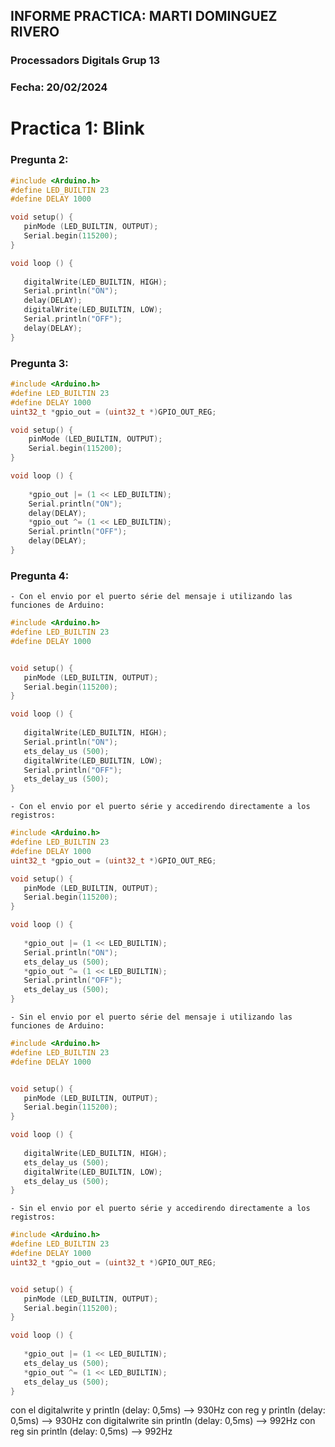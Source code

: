  ## INFORME PRACTICA: MARTI DOMINGUEZ RIVERO
 ### Processadors Digitals Grup 13
 ### Fecha: 20/02/2024

# Practica 1: Blink

 ### Pregunta 2:
 ```cpp
#include <Arduino.h>
#define LED_BUILTIN 23
#define DELAY 1000

void setup() {
    pinMode (LED_BUILTIN, OUTPUT);
    Serial.begin(115200);
}

void loop () {
    
    digitalWrite(LED_BUILTIN, HIGH);
    Serial.println("ON");
    delay(DELAY);
    digitalWrite(LED_BUILTIN, LOW);
    Serial.println("OFF");
    delay(DELAY);
}
```

### Pregunta 3:
```cpp
#include <Arduino.h>
#define LED_BUILTIN 23
#define DELAY 1000
uint32_t *gpio_out = (uint32_t *)GPIO_OUT_REG;

void setup() {
    pinMode (LED_BUILTIN, OUTPUT);
    Serial.begin(115200);
}

void loop () {
    
    *gpio_out |= (1 << LED_BUILTIN);
    Serial.println("ON");
    delay(DELAY);
    *gpio_out ^= (1 << LED_BUILTIN);
    Serial.println("OFF");
    delay(DELAY);
}
 ```

### Pregunta 4:

    - Con el envio por el puerto série del mensaje i utilizando las funciones de Arduino:

 ```cpp
#include <Arduino.h>
#define LED_BUILTIN 23
#define DELAY 1000


void setup() {
    pinMode (LED_BUILTIN, OUTPUT);
    Serial.begin(115200);
}

void loop () {
    
    digitalWrite(LED_BUILTIN, HIGH);
    Serial.println("ON");
    ets_delay_us (500);
    digitalWrite(LED_BUILTIN, LOW);
    Serial.println("OFF");
    ets_delay_us (500);
}

 ```

    - Con el envio por el puerto série y accedirendo directamente a los registros:

 ```cpp
#include <Arduino.h>
#define LED_BUILTIN 23
#define DELAY 1000
uint32_t *gpio_out = (uint32_t *)GPIO_OUT_REG;

void setup() {
    pinMode (LED_BUILTIN, OUTPUT);
    Serial.begin(115200);
}

void loop () {
    
    *gpio_out |= (1 << LED_BUILTIN);
    Serial.println("ON");
    ets_delay_us (500);
    *gpio_out ^= (1 << LED_BUILTIN);
    Serial.println("OFF");
    ets_delay_us (500);
}

 ```

    - Sin el envio por el puerto série del mensaje i utilizando las funciones de Arduino:

 ```cpp
#include <Arduino.h>
#define LED_BUILTIN 23
#define DELAY 1000


void setup() {
    pinMode (LED_BUILTIN, OUTPUT);
    Serial.begin(115200);
}

void loop () {
    
    digitalWrite(LED_BUILTIN, HIGH);
    ets_delay_us (500);
    digitalWrite(LED_BUILTIN, LOW);
    ets_delay_us (500);
}

 ```

    - Sin el envio por el puerto série y accedirendo directamente a los registros:
    
 ```cpp
#include <Arduino.h>
#define LED_BUILTIN 23
#define DELAY 1000
uint32_t *gpio_out = (uint32_t *)GPIO_OUT_REG;


void setup() {
    pinMode (LED_BUILTIN, OUTPUT);
    Serial.begin(115200);
}

void loop () {
    
    *gpio_out |= (1 << LED_BUILTIN);
    ets_delay_us (500);
    *gpio_out ^= (1 << LED_BUILTIN);
    ets_delay_us (500);
}

 ```


 con el digitalwrite y println (delay: 0,5ms) --> 930Hz
 con reg y println (delay: 0,5ms) --> 930Hz
 con digitalwrite sin println (delay: 0,5ms) --> 992Hz
 con reg sin println (delay: 0,5ms) --> 992Hz
